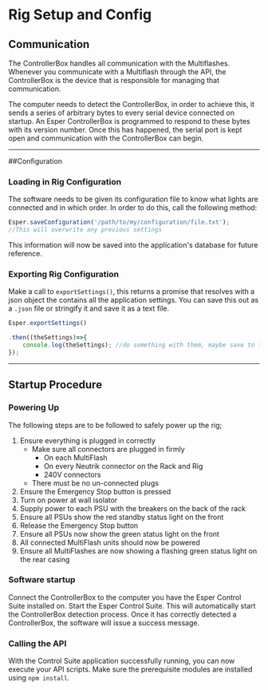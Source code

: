 # Rig Setup and Config

## Communication
The ControllerBox handles all communication with the Multiflashes. Whenever you communicate with a Multiflash through the API, the ControllerBox is the device that is responsible for managing that communication.

The computer needs to detect the ControllerBox, in order to achieve this, it sends a series of arbitrary bytes to every serial device connected on startup. An Esper ControllerBox is programmed to respond to these bytes with its version number. Once this has happened, the serial port is kept open and communication with the ControllerBox can begin.

___
##Configuration
### Loading in Rig Configuration
The software needs to be given its configuration file to know what lights are connected and in which order. In order to do this, call the following method:

```javascript
Esper.saveConfiguration('/path/to/my/configuration/file.txt');
//This will overwrite any previous settings
```
This information will now be saved into the application's database for future reference. 

### Exporting Rig Configuration 
Make a call to `exportSettings()`, this returns a promise that resolves with a json object the contains all the application settings. You can save this out as a `.json` file or stringify it and save it as a text file.
```javascript
Esper.exportSettings()

.then((theSettings)=>{
    console.log(theSettings); //do something with them, maybe save to text file
});
```

___

## Startup Procedure

### Powering Up 
The following steps are to be followed to safely power up the rig;

1. Ensure everything is plugged in correctly  
    * Make sure all connectors are plugged in firmly  
        * On each MultiFlash  
        * On every Neutrik connector on the Rack and Rig
        * 240V connectors  
    * There must be no un-connected plugs
2. Ensure the Emergency Stop button is pressed
3. Turn on power at wall isolator
4. Supply power to each PSU with the breakers on the back of the rack
5. Ensure all PSUs show the red standby status light on the front
6. Release the Emergency Stop button
7. Ensure all PSUs now show the green status light on the front
8. All connected MultiFlash units should now be powered
9. Ensure all MultiFlashes are now showing a flashing green status light on the rear casing
   
### Software startup
Connect the ControllerBox to the computer you have the Esper Control Suite installed on. Start the Esper Control Suite. This will automatically start the ControllerBox detection process. Once it has correctly detected a ControllerBox, the software will issue a success message.

### Calling the API
With the Control Suite application successfully running, you can now execute your API scripts. Make sure the prerequisite modules are installed using `npm install`.

